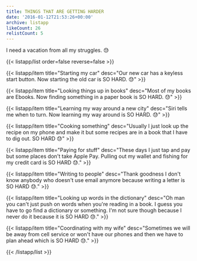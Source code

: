 ```yaml
---
title: THINGS THAT ARE GETTING HARDER
date: '2016-01-12T21:53:26+00:00'
archive: listapp
likeCount: 26
relistCount: 5
---
```


I need a vacation from all my struggles. 😓

{{< listapp/list order=false reverse=false >}}

   {{< listapp/item title="Starting my car"
      desc="Our new car has a keyless start button. Now starting the old car is SO HARD. 😓" >}}

   {{< listapp/item title="Looking things up in books"
      desc="Most of my books are Ebooks. Now finding something in a paper book is SO HARD. 😓" >}}

   {{< listapp/item title="Learning my way around a new city"
      desc="Siri tells me when to turn. Now learning my way around is SO HARD. 😓" >}}

   {{< listapp/item title="Cooking something"
      desc="Usually I just look up the recipe on my phone and make it but some recipes are in a book that I have to dig out. SO HARD 😓" >}}

   {{< listapp/item title="Paying for stuff"
      desc="These days I just tap and pay but some places don't take Apple Pay. Pulling out my wallet and fishing for my credit card is SO HARD 😓." >}}

   {{< listapp/item title="Writing to people"
      desc="Thank goodness I don't know anybody who doesn't use email anymore because writing a letter is SO HARD 😓." >}}

   {{< listapp/item title="Looking up words in the dictionary"
      desc="Oh man you can't just push on words when you're reading in a book. I guess you have to go find a dictionary or something. I'm not sure though because I never do it because it is SO HARD 😓." >}}

   {{< listapp/item title="Coordinating with my wife"
      desc="Sometimes we will be away from cell service or won't have our phones and then we have to plan ahead which is SO HARD 😓." >}}

{{< /listapp/list >}}
